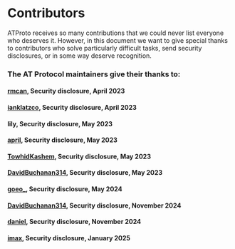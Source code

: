 # Contributors

ATProto receives so many contributions that we could never list everyone who deserves it. However, in this document we want to give special thanks to contributors who solve particularly difficult tasks, send security disclosures, or in some way deserve recognition.

### The AT Protocol maintainers give their thanks to:

#### [rmcan](https://github.com/rmcan), Security disclosure, April 2023

#### [ianklatzco](https://github.com/ianklatzco), Security disclosure, April 2023

#### lily, Security disclosure, May 2023

#### [april](https://github.com/april), Security disclosure, May 2023

#### [TowhidKashem](https://github.com/TowhidKashem), Security disclosure, May 2023

#### [DavidBuchanan314](https://github.com/DavidBuchanan314), Security disclosure, May 2023

#### [goeo\_](https://bsky.app/profile/did:web:genco.me), Security disclosure, May 2024

#### [DavidBuchanan314](https://github.com/DavidBuchanan314), Security disclosure, November 2024

#### [daniel](https://hackerone.com/daniel), Security disclosure, November 2024

#### [imax](https://github.com/imax9000), Security disclosure, January 2025
